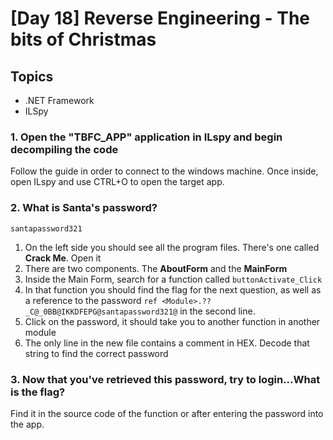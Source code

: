 # [Day 18] Reverse Engineering - The bits of Christmas

## Topics

- .NET Framework
- ILSpy

### 1. Open the "TBFC_APP" application in ILspy and begin decompiling the code

Follow the guide in order to connect to the windows machine. Once inside, open ILspy and use CTRL+O to open the target app.

### 2. What is Santa's password?
```
santapassword321
```
1. On the left side you should see all the program files. There's one called __Crack Me__. Open it
2. There are two components. The __AboutForm__ and the __MainForm__
3. Inside the Main Form, search for a function called `buttonActivate_Click`
4. In that function you should find the flag for the next question, as well as a reference to the password `ref <Module>.??_C@_0BB@IKKDFEPG@santapassword321@` in the second line.
5. Click on the password, it should take you to another function in another module
6. The only line in the new file contains a comment in HEX. Decode that string to find the correct password

### 3. Now that you've retrieved this password, try to login...What is the flag?

Find it in the source code of the function or after entering the password into the app.